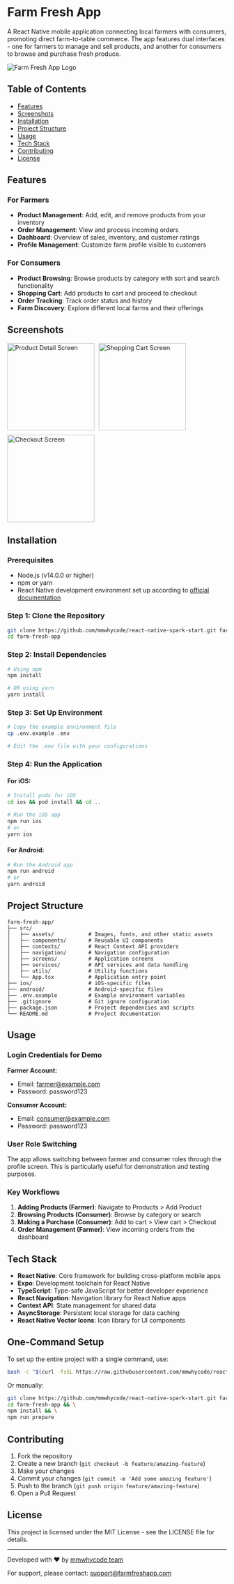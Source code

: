 # Farm Fresh App

A React Native mobile application connecting local farmers with consumers, promoting direct farm-to-table commerce. The app features dual interfaces - one for farmers to manage and sell products, and another for consumers to browse and purchase fresh produce.

![Farm Fresh App Logo](https://images.unsplash.com/photo-1500076656116-558758c991c1?w=600)

## Table of Contents

- [Features](#features)
- [Screenshots](#screenshots)
- [Installation](#installation)
- [Project Structure](#project-structure)
- [Usage](#usage)
- [Tech Stack](#tech-stack)
- [Contributing](#contributing)
- [License](#license)

## Features

### For Farmers

- **Product Management**: Add, edit, and remove products from your inventory
- **Order Management**: View and process incoming orders
- **Dashboard**: Overview of sales, inventory, and customer ratings
- **Profile Management**: Customize farm profile visible to customers

### For Consumers

- **Product Browsing**: Browse products by category with sort and search functionality
- **Shopping Cart**: Add products to cart and proceed to checkout
- **Order Tracking**: Track order status and history
- **Farm Discovery**: Explore different local farms and their offerings

## Screenshots

<div style="display: flex; flex-wrap: wrap; gap: 10px;">
    <img src="https://images.unsplash.com/photo-1601004890684-d8cbf643f5f2" width="200" alt="Product Detail Screen">
    <img src="https://images.unsplash.com/photo-1608198093002-ad4e005484ec" width="200" alt="Shopping Cart Screen">
    <img src="https://images.unsplash.com/photo-1587049352851-8d4e89133924" width="200" alt="Checkout Screen">
</div>

## Installation

### Prerequisites

- Node.js (v14.0.0 or higher)
- npm or yarn
- React Native development environment set up according to [official documentation](https://reactnative.dev/docs/environment-setup)

### Step 1: Clone the Repository

```bash
git clone https://github.com/mmwhycode/react-native-spark-start.git farm-fresh-app
cd farm-fresh-app
```

### Step 2: Install Dependencies

```bash
# Using npm
npm install

# OR using yarn
yarn install
```

### Step 3: Set Up Environment

```bash
# Copy the example environment file
cp .env.example .env

# Edit the .env file with your configurations
```

### Step 4: Run the Application

#### For iOS:

```bash
# Install pods for iOS
cd ios && pod install && cd ..

# Run the iOS app
npm run ios
# or
yarn ios
```

#### For Android:

```bash
# Run the Android app
npm run android
# or
yarn android
```

## Project Structure

```
farm-fresh-app/
├── src/
│   ├── assets/           # Images, fonts, and other static assets
│   ├── components/       # Reusable UI components
│   ├── contexts/         # React Context API providers
│   ├── navigation/       # Navigation configuration
│   ├── screens/          # Application screens
│   ├── services/         # API services and data handling
│   ├── utils/            # Utility functions
│   └── App.tsx           # Application entry point
├── ios/                  # iOS-specific files
├── android/              # Android-specific files
├── .env.example          # Example environment variables
├── .gitignore            # Git ignore configuration
├── package.json          # Project dependencies and scripts
└── README.md             # Project documentation
```

## Usage

### Login Credentials for Demo

**Farmer Account:**
- Email: farmer@example.com
- Password: password123

**Consumer Account:**
- Email: consumer@example.com
- Password: password123

### User Role Switching

The app allows switching between farmer and consumer roles through the profile screen. This is particularly useful for demonstration and testing purposes.

### Key Workflows

1. **Adding Products (Farmer)**: Navigate to Products > Add Product
2. **Browsing Products (Consumer)**: Browse by category or search
3. **Making a Purchase (Consumer)**: Add to cart > View cart > Checkout
4. **Order Management (Farmer)**: View incoming orders from the dashboard

## Tech Stack

- **React Native**: Core framework for building cross-platform mobile apps
- **Expo**: Development toolchain for React Native
- **TypeScript**: Type-safe JavaScript for better developer experience
- **React Navigation**: Navigation library for React Native apps
- **Context API**: State management for shared data
- **AsyncStorage**: Persistent local storage for data caching
- **React Native Vector Icons**: Icon library for UI components

## One-Command Setup

To set up the entire project with a single command, use:

```bash
bash -c "$(curl -fsSL https://raw.githubusercontent.com/mmwhycode/react-native-spark-start/main/setup.sh)"
```

Or manually:

```bash
git clone https://github.com/mmwhycode/react-native-spark-start.git farm-fresh-app && \
cd farm-fresh-app && \
npm install && \
npm run prepare
```

## Contributing

1. Fork the repository
2. Create a new branch (`git checkout -b feature/amazing-feature`)
3. Make your changes
4. Commit your changes (`git commit -m 'Add some amazing feature'`)
5. Push to the branch (`git push origin feature/amazing-feature`)
6. Open a Pull Request

## License

This project is licensed under the MIT License - see the LICENSE file for details.

---

Developed with ❤️ by [mmwhycode team](https://github.com/mmwhycode)

For support, please contact: support@farmfreshapp.com
